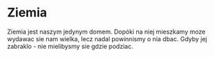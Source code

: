 # Ziemia

Ziemia jest naszym jedynym domem. Dopóki na niej mieszkamy moze wydawac sie nam
wielka, lecz nadal powinnismy o nia dbac. Gdyby jej zabraklo - nie mielibysmy
sie gdzie podziac.
